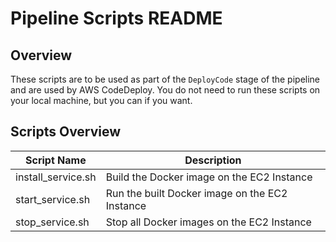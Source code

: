 # Pipeline Scripts README

## Overview

These scripts are to be used as part of the `DeployCode` stage of the pipeline and are used by AWS CodeDeploy. You do not need to run these scripts on your local machine, but you can if you want.

## Scripts Overview

| Script Name        | Description                                    |
| ------------------ | ---------------------------------------------- |
| install_service.sh | Build the Docker image on the EC2 Instance     |
| start_service.sh   | Run the built Docker image on the EC2 Instance |
| stop_service.sh    | Stop all Docker images on the EC2 Instance     |
